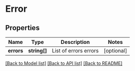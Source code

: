 # Error

## Properties
Name | Type | Description | Notes
------------ | ------------- | ------------- | -------------
**errors** | **string[]** | List of errors errors | [optional] 

[[Back to Model list]](../README.md#documentation-for-models) [[Back to API list]](../README.md#documentation-for-api-endpoints) [[Back to README]](../README.md)


